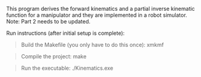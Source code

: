 This program derives the forward kinematics and a partial inverse kinematic function for a manipulator and they are implemented in a robot simulator.
Note: Part 2 needs to be updated.

Run instructions (after initial setup is complete): 
> Build the Makefile (you only have to do this once):    xmkmf

> Compile the project:    make

> Run the executable:  ./Kinematics.exe